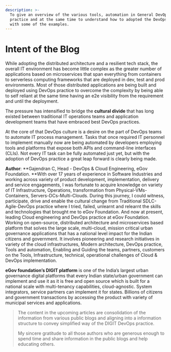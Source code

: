 ```yaml
---
description: >-
  To give an overview of the various tools, automation in General DevOps
  practice and at the same time to understand how to adopted the DevOps practice
  with some of the examples.
---
```


# Intent of the Blog

While adopting the distributed architecture and a resilient tech stack, the overall IT environment has become little complex as the greater number of applications based on microservices that span everything from containers to serverless computing frameworks that are deployed in dev, test and prod environments. Most of those distributed applications are being built and deployed using DevOps practice to overcome the complexity by being able to self reliant at the same time having an e2e visibility from the requirement and until the deployment.

The pressure has intensified to bridge the **cultural divide** that has long existed between traditional IT operations teams and application development teams that have embraced best DevOps practices.

At the core of that DevOps culture is a desire on the part of DevOps teams to automate IT process management. Tasks that once required IT personnel to implement manually now are being automated by developers employing tools and platforms that expose both APIs and command-line interfaces (CLIs). Not every IT task can be fully automated just yet, but with the adoption of DevOps practice a great leap forward is clearly being made.

**Author**: **Gajendran C, Head - DevOps & Cloud Engineering, eGov Foundation. **With over 17 years of experience in Software Industries and working across variety of product development, implementation, delivery and service engagements, I was fortunate to acquire knowledge on variety of IT Infrastructure, Operations, transformation from Physical-VMs-Containers, Servers-DCs-Multi-Clouds. During this journey, I could witness, participate, drive and enable the cultural change from Traditional SDLC-Agile-DevOps practice where I tried, failed, unlearnt and relearnt the skills and technologies that brought me to eGov Foundation. And now at present, leading Cloud engineering and DevOps practice at eGov Foundation. Working on open-source, distributed architecture and microservices based platform that solves the large scale, multi-cloud, mission critical urban governance applications that has a national level impact for the Indian citizens and government.  It involves pioneering and research initiatives in variety of the cloud infrastructures, Modern architecture, DevOps practice, Tools and automation, Enabling and Guiding the teams, partners, customers on the Tools, Infrastructure, technical, operational challenges of Cloud & DevOps implementation.

**eGov foundation’s DIGIT platform** is one of the India’s largest urban governance digital platforms that every Indian state/urban government can implement and use it as it is free and open source which is built for a national scale with multi-tenancy capabilities, cloud-agnostic. System integrators, service partners can implement it for states. Billions of citizens and government transactions by accessing the product with variety of municipal services and applications.

> The content in the upcoming articles are consolidation of the information from various public blogs and aligning into a information structure to convey simplified way of the DIGIT DevOps practice. 
>
> My sincere gratitude to all those authors who are generous enough to spend time and share information in the public blogs and help educating others.

##
